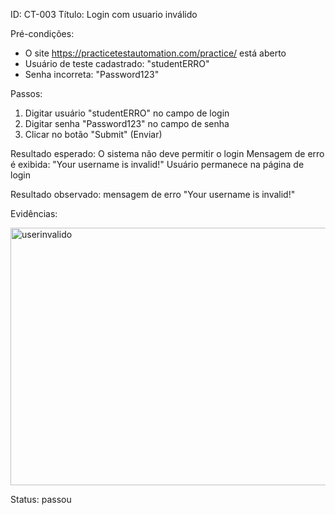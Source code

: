 ID: CT-003
Título: Login com usuario inválido

Pré-condições:
- O site https://practicetestautomation.com/practice/ está aberto
- Usuário de teste cadastrado: "studentERRO"
- Senha incorreta: "Password123"

Passos:
1. Digitar usuário "studentERRO" no campo de login
2. Digitar senha "Password123" no campo de senha
3. Clicar no botão "Submit" (Enviar)

Resultado esperado:
 O sistema não deve permitir o login
 Mensagem de erro é exibida: "Your username is invalid!"
 Usuário permanece na página de login

Resultado observado:
mensagem de erro "Your username is invalid!"

Evidências:

<img width="945" height="412" alt="userinvalido" src="https://github.com/user-attachments/assets/c6d42b48-91ba-4b40-be54-b400aec42128" />



Status:
passou
